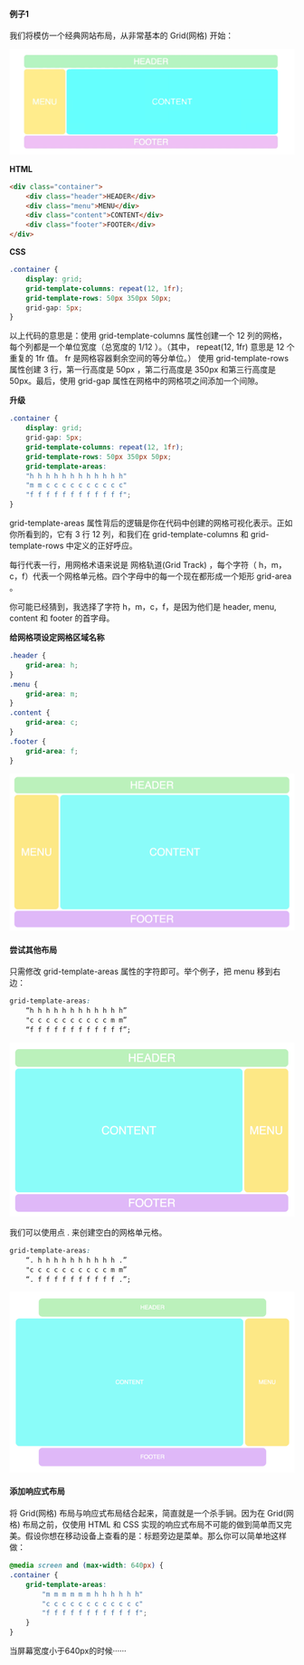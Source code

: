#### 例子1
我们将模仿一个经典网站布局，从非常基本的 Grid(网格) 开始：

![](./images/grid48.png)

**HTML**

```html
<div class="container">
    <div class="header">HEADER</div>
    <div class="menu">MENU</div>
    <div class="content">CONTENT</div>
    <div class="footer">FOOTER</div>
</div>
```

**CSS**

```css
.container {
    display: grid;
    grid-template-columns: repeat(12, 1fr);
    grid-template-rows: 50px 350px 50px;
    grid-gap: 5px;
}
```

以上代码的意思是：使用 grid-template-columns 属性创建一个 12 列的网格，每个列都是一个单位宽度（总宽度的 1/12 ）。（其中， repeat(12, 1fr) 意思是 12 个重复的 1fr 值。 fr 是网格容器剩余空间的等分单位。）
使用 grid-template-rows 属性创建 3 行，第一行高度是 50px ，第二行高度是 350px 和第三行高度是 50px。最后，使用 grid-gap 属性在网格中的网格项之间添加一个间隙。

**升级**

```css
.container {
    display: grid;
    grid-gap: 5px;
    grid-template-columns: repeat(12, 1fr);
    grid-template-rows: 50px 350px 50px;
    grid-template-areas:
    "h h h h h h h h h h h h"
    "m m c c c c c c c c c c"
    "f f f f f f f f f f f f";
}
```

grid-template-areas 属性背后的逻辑是你在代码中创建的网格可视化表示。正如你所看到的，它有 3 行 12 列，和我们在 grid-template-columns 和 grid-template-rows 中定义的正好呼应。

每行代表一行，用网格术语来说是 网格轨道(Grid Track) ，每个字符（ h，m，c，f）代表一个网格单元格。四个字母中的每一个现在都形成一个矩形 grid-area 。

你可能已经猜到，我选择了字符 h，m，c，f，是因为他们是 header, menu, content 和 footer 的首字母。

**给网格项设定网格区域名称**

```css
.header {
    grid-area: h;
}
.menu {
    grid-area: m;
}
.content {
    grid-area: c;
}
.footer {
    grid-area: f;
}
```

![](./images/grid49.png)

#### 尝试其他布局
只需修改 grid-template-areas 属性的字符即可。举个例子，把 menu 移到右边：

```css
grid-template-areas:
    “h h h h h h h h h h h h”
    "c c c c c c c c c c m m”
    “f f f f f f f f f f f f”;
```

![](./images/grid50.png)

我们可以使用点 . 来创建空白的网格单元格。

```css
grid-template-areas:
    “. h h h h h h h h h h .”
    "c c c c c c c c c c m m”
    “. f f f f f f f f f f .”;
```

![](./images/grid51.png)

#### 添加响应式布局
将 Grid(网格) 布局与响应式布局结合起来，简直就是一个杀手锏。因为在 Grid(网格) 布局之前，仅使用 HTML 和 CSS 实现的响应式布局不可能的做到简单而又完美。假设你想在移动设备上查看的是：标题旁边是菜单。那么你可以简单地这样做：


```css
@media screen and (max-width: 640px) {
.container {
    grid-template-areas:
        "m m m m m m h h h h h h"
        "c c c c c c c c c c c c"
        "f f f f f f f f f f f f";
    }
}
```
当屏幕宽度小于640px的时候······